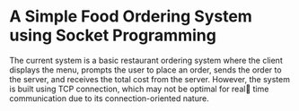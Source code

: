 <h1> A Simple Food Ordering System using Socket Programming </h1>

<p>
The current system is a basic restaurant ordering system where the client
displays the menu, prompts the user to place an order, sends the order to
the server, and receives the total cost from the server. However, the
system is built using TCP connection, which may not be optimal for real
time communication due to its connection-oriented nature.
<p>



